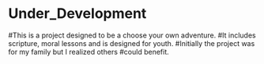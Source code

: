 
# Under_Development
#This is a project designed to be a choose your own adventure.
#It includes scripture, moral lessons and is designed for youth.
#Initially the project was for my family but I realized others
#could benefit.
